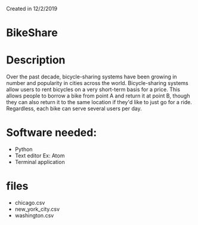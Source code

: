 Created in 12/2/2019

# BikeShare


# Description
Over the past decade, bicycle-sharing systems have been growing in number and popularity in cities across the world. Bicycle-sharing systems allow users to rent bicycles on a very short-term basis for a price. This allows people to borrow a bike from point A and return it at point B, though they can also return it to the same location if they'd like to just go for a ride. Regardless, each bike can serve several users per day.


# Software needed:
- Python
- Text editor Ex: Atom
- Terminal application


# files
- chicago.csv
- new_york_city.csv
- washington.csv
